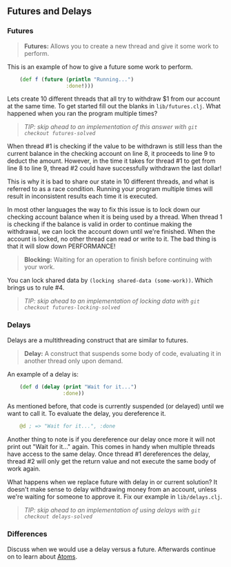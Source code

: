 ## Futures and Delays

### Futures

> **Futures:** Allows you to create a new thread and give it some work to perform.

This is an example of how to give a future some work to perform.

~~~clojure
    (def f (future (println "Running...")
                   :done!)))
~~~

Lets create 10 different threads that all try to withdraw $1 from our account at the same time.
To get started fill out the blanks in `lib/futures.clj`. What happened when you ran the program multiple times?

> _TIP: skip ahead to an implementation of this answer with `git checkout futures-solved`_

When thread #1 is checking if the value to be withdrawn is still less than the current balance in the checking account on line 8, it proceeds to line 9 to deduct the amount. However, in the time it takes for thread #1 to get from line 8 to line 9, thread #2 could have successfully withdrawn the last dollar!

This is why it is bad to share our state in 10 different threads, and what is referred to as a race condition. Running your program multiple times will result in inconsistent results each time it is executed.

In most other languages the way to fix this issue is to lock down our checking account balance when it is being used by a thread. When thread 1 is checking if the balance is valid in order to continue making the withdrawal, we can lock the account down until we're finished. When the account is locked, no other thread can read or write to it. The bad thing is that it will slow down PERFORMANCE!

> **Blocking:** Waiting for an operation to finish before continuing with your work.

You can lock shared data by `(locking shared-data (some-work))`. Which brings us to rule #4.

> _TIP: skip ahead to an implementation of locking data with `git checkout futures-locking-solved`_

### Delays

Delays are a multithreading construct that are similar to futures.

> **Delay:** A construct that suspends some body of code, evaluating it in another thread only upon demand.

An example of a delay is:
~~~clojure
    (def d (delay (print "Wait for it...")
                  :done))
~~~

As mentioned before, that code is currently suspended (or delayed) until we want to call it. To evaluate the delay, you dereference it.

~~~clojure
    @d ; => "Wait for it...", :done
~~~

Another thing to note is if you dereference our delay once more it will not print out "Wait for it..." again. This comes in handy when multiple threads have access to the same delay. Once thread #1 dereferences the delay, thread #2 will only get the return value and not execute the same body of work again.

What happens when we replace future with delay in or current solution? It doesn't make sense to delay withdrawing money from an account, unless we're waiting for someone to approve it. Fix our example in `lib/delays.clj`.

> _TIP: skip ahead to an implementation of using delays with `git checkout delays-solved`_

### Differences

Discuss when we would use a delay versus a future. Afterwards continue on to learn about [Atoms](Atoms.md).
